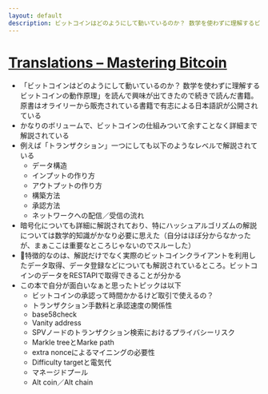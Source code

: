 ```yaml
---
layout: default
description: ビットコインはどのようにして動いているのか？ 数学を使わずに理解するビットコインの動作原理
---
```


# [Translations – Mastering Bitcoin](https://bitcoinbook.info/translations-of-mastering-bitcoin/)

 - 「ビットコインはどのようにして動いているのか？ 数学を使わずに理解するビットコインの動作原理」を読んで興味が出てきたので続きで読んだ書籍。原書はオライリーから販売されている書籍で有志による日本語訳が公開されている
 - かなりのボリュームで、ビットコインの仕組みついて余すことなく詳細まで解説されている
 - 例えば「トランザクション」一つにしても以下のようなレベルで解説されている
   - データ構造
   - インプットの作り方
   - アウトプットの作り方
   - 構築方法
   - 承認方法
   - ネットワークへの配信／受信の流れ
 - 暗号化についても詳細に解説されており、特にハッシュアルゴリズムの解説については数学的知識がかなり必要に思えた（自分はほぼ分からなかったが、まぁここは重要なところじゃないのでスルーした）
 - 特徴的なのは、解説だけでなく実際のビットコインクライアントを利用したデータ取得、データ登録などについても解説されているところ。ビットコインのデータをRESTAPIで取得できることが分かる
 - この本で自分が面白いなぁと思ったトピックは以下
   - ビットコインの承認って時間かかるけど取引で使えるの？
   - トランザクション手数料と承認速度の関係性
   - base58check
   - Vanity address
   - SPVノードのトランザクション検索におけるプライバシーリスク
   - Markle treeとMarke path
   - extra nonceによるマイニングの必要性
   - Difficulty targetと電気代
   - マネージドプール
   - Alt coin／Alt chain
